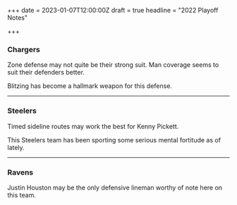 +++
date = 2023-01-07T12:00:00Z
draft = true
headline = "2022 Playoff Notes"

+++
### Chargers

Zone defense may not quite be their strong suit. Man coverage seems to suit their defenders better.

Blitzing has become a hallmark weapon for this defense.

***

### Steelers

Timed sideline routes may work the best for Kenny Pickett.

This Steelers team has been sporting some serious mental fortitude as of lately.

***

### Ravens

Justin Houston may be the only defensive lineman worthy of note here on this team.